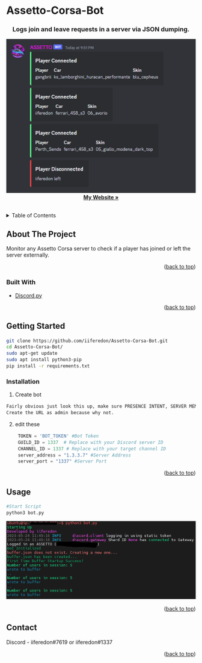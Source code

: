 # Assetto-Corsa-Bot
<h3 align="center">Logs join and leave requests in a server via JSON dumping.</h3>

  <p align="center">
    <img src="images/example_discord_bot.png" alt="Logo" >
    <br />
    <a href="https://iiferedon.xyz"><strong>My Website »</strong></a>
    <br />
    <br />
  </p>
</div>



<!-- TABLE OF CONTENTS -->
<details>
  <summary>Table of Contents</summary>
  <ol>
    <li>
      <a href="#about-the-project">About The Project</a>
      <ul>
        <li><a href="#built-with">Built With</a></li>
      </ul>
    </li>
    <li>
      <a href="#getting-started">Getting Started</a>
      <ul>
        <li><a href="#installation">Installation</a></li>
      </ul>
    </li>
    <li><a href="#usage">Usage</a></li>
    <li><a href="#contact">Contact</a></li>
  </ol>
</details>



<!-- ABOUT THE PROJECT -->
## About The Project

Monitor any Assetto Corsa server to check if a player has joined or left the server externally.

<p align="right">(<a href="#top">back to top</a>)</p>



### Built With

* [Discord.py](https://discordpy.readthedocs.io/en/stable/api.html)

<p align="right">(<a href="#top">back to top</a>)</p>



<!-- GETTING STARTED -->
## Getting Started

```sh
git clone https://github.com/iiferedon/Assetto-Corsa-Bot.git
cd Assetto-Corsa-Bot/
sudo apt-get update
sudo apt install python3-pip
pip install -r requirements.txt

```

### Installation

1. Create bot
  ```sh
  Fairly obvious just look this up, make sure PRESENCE INTENT, SERVER MEMBERS INTENT, MESSAGE CONTENT INTENT are all checked in the bot section. 
  Create the URL as admin because why not.
  ```
2. edit these
   ```py
    TOKEN = 'BOT_TOKEN' #Bot Token
    GUILD_ID = 1337  # Replace with your Discord server ID
    CHANNEL_ID = 1337 # Replace with your target channel ID
    server_address = "1.3.3.7" #Server Address
    server_port = "1337" #Server Port
   ```
   
<p align="right">(<a href="#top">back to top</a>)</p>



<!-- USAGE EXAMPLES -->
## Usage
```sh
#Start Script
python3 bot.py
```

<p align="center">
    <img src="images/ubuntu_server_example.PNG" alt="Logo" >
  </p>


<p align="right">(<a href="#top">back to top</a>)</p>




<!-- CONTACT -->
## Contact
Discord - iiferedon#7619 or iiferedon#1337


<p align="right">(<a href="#top">back to top</a>)</p>
